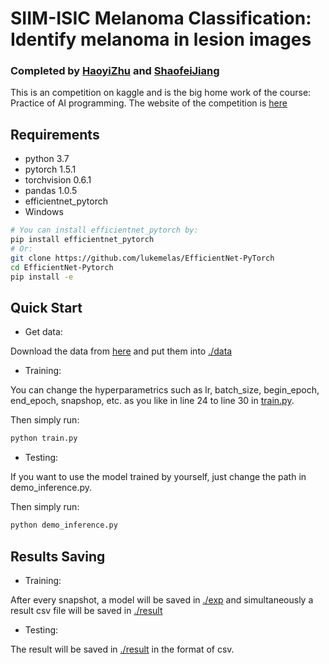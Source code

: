 # SIIM-ISIC Melanoma Classification: Identify melanoma in lesion images
### Completed by [HaoyiZhu](https://github.com/HaoyiZhu/SIIM-ISIC-Melanoma-Classification) and [ShaofeiJiang](https://github.com/esflfei/SIIM-ISIC-Melanoma-Classification)

This is an competition on kaggle and is the big home work of the course: Practice of AI programming. The website of the competition is [here](https://www.kaggle.com/c/siim-isic-melanoma-classification)

## Requirements
* python 3.7
* pytorch 1.5.1
* torchvision 0.6.1
* pandas 1.0.5
* efficientnet_pytorch
* Windows
```Bash
# You can install efficientnet_pytorch by:
pip install efficientnet_pytorch
# Or:
git clone https://github.com/lukemelas/EfficientNet-PyTorch
cd EfficientNet-Pytorch
pip install -e
```

## Quick Start
* Get data: 

Download the data from [here](https://www.kaggle.com/c/siim-isic-melanoma-classification/data) and put them into [./data](./data)

* Training:

You can change the hyperparametrics such as lr, batch_size, begin_epoch, end_epoch, snapshop, etc. as you like in line 24 to line 30 in [train.py](train.py). 

Then simply run:
```bash
python train.py
```

* Testing:

If you want to use the model trained by yourself, just change the path in demo_inference.py.

Then simply run:
```bash
python demo_inference.py
```

## Results Saving
* Training:

After every snapshot, a model will be saved in [./exp](./exp) and simultaneously a result csv file will be saved in [./result](./result)

* Testing:

The result will be saved in [./result](./result) in the format of csv.